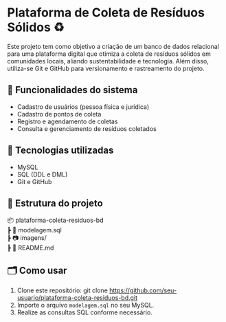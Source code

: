 # Plataforma de Coleta de Resíduos Sólidos ♻️

Este projeto tem como objetivo a criação de um banco de dados relacional para uma plataforma digital que otimiza a coleta de resíduos sólidos em comunidades locais, aliando sustentabilidade e tecnologia. Além disso, utiliza-se Git e GitHub para versionamento e rastreamento do projeto.

## 📌 Funcionalidades do sistema

- Cadastro de usuários (pessoa física e jurídica)
- Cadastro de pontos de coleta
- Registro e agendamento de coletas
- Consulta e gerenciamento de resíduos coletados

## 🧰 Tecnologias utilizadas

- MySQL
- SQL (DDL e DML)
- Git e GitHub

## 📁 Estrutura do projeto

📦 plataforma-coleta-residuos-bd  
 ┣ 📜 modelagem.sql  
 ┣ 📷 imagens/  
 ┣ 📄 README.md

## 🗂️ Como usar

1. Clone este repositório:
   git clone https://github.com/seu-usuario/plataforma-coleta-residuos-bd.git
2. Importe o arquivo `modelagem.sql` no seu MySQL.
3. Realize as consultas SQL conforme necessário.
